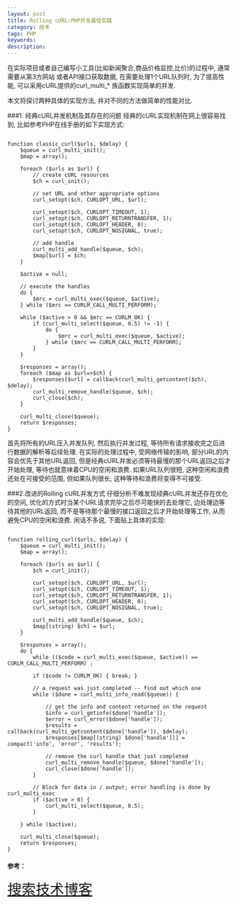 ```yaml
---
layout: post
title: Rolling cURL:PHP并发最佳实践
category: 技术
tags: PHP
keywords: 
description:
---
```


在实际项目或者自己编写小工具(比如新闻聚合,商品价格监控,比价)的过程中, 通常需要从第3方网站
或者API接口获取数据, 在需要处理1个URL队列时, 为了提高性能, 可以采用cURL提供的curl_multi_*
族函数实现简单的并发.

本文将探讨两种具体的实现方法, 并对不同的方法做简单的性能对比.

###1. 经典cURL并发机制及其存在的问题
经典的cURL实现机制在网上很容易找到, 比如参考PHP在线手册的如下实现方式:

```

function classic_curl($urls, $delay) {
    $queue = curl_multi_init();
    $map = array();
 
    foreach ($urls as $url) {
        // create cURL resources
        $ch = curl_init();
 
        // set URL and other appropriate options
        curl_setopt($ch, CURLOPT_URL, $url);
 
        curl_setopt($ch, CURLOPT_TIMEOUT, 1);
        curl_setopt($ch, CURLOPT_RETURNTRANSFER, 1);
        curl_setopt($ch, CURLOPT_HEADER, 0);
        curl_setopt($ch, CURLOPT_NOSIGNAL, true);
 
        // add handle
        curl_multi_add_handle($queue, $ch);
        $map[$url] = $ch;
    }
 
    $active = null;
 
    // execute the handles
    do {
        $mrc = curl_multi_exec($queue, $active);
    } while ($mrc == CURLM_CALL_MULTI_PERFORM);
 
    while ($active > 0 && $mrc == CURLM_OK) {
        if (curl_multi_select($queue, 0.5) != -1) {
            do {
                $mrc = curl_multi_exec($queue, $active);
            } while ($mrc == CURLM_CALL_MULTI_PERFORM);
        }
    }
 
    $responses = array();
    foreach ($map as $url=>$ch) {
        $responses[$url] = callback(curl_multi_getcontent($ch), $delay);
        curl_multi_remove_handle($queue, $ch);
        curl_close($ch);
    }
 
    curl_multi_close($queue);
    return $responses;
}

```
首先将所有的URL压入并发队列, 然后执行并发过程, 等待所有请求接收完之后进行数据的解析等后续处理. 在实际的处理过程中, 受网络传输的影响, 部分URL的内容会优先于其他URL返回, 但是经典cURL并发必须等待最慢的那个URL返回之后才开始处理, 等待也就意味着CPU的空闲和浪费. 如果URL队列很短, 这种空闲和浪费还处在可接受的范围, 但如果队列很长, 这种等待和浪费将变得不可接受.

###2.改进的Rolling cURL并发方式
仔细分析不难发现经典cURL并发还存在优化的空间, 优化的方式时当某个URL请求完毕之后尽可能快的去处理它, 边处理边等待其他的URL返回, 而不是等待那个最慢的接口返回之后才开始处理等工作, 从而避免CPU的空闲和浪费. 闲话不多说, 下面贴上具体的实现:

```

function rolling_curl($urls, $delay) {
    $queue = curl_multi_init();
    $map = array();
 
    foreach ($urls as $url) {
        $ch = curl_init();
 
        curl_setopt($ch, CURLOPT_URL, $url);
        curl_setopt($ch, CURLOPT_TIMEOUT, 1);
        curl_setopt($ch, CURLOPT_RETURNTRANSFER, 1);
        curl_setopt($ch, CURLOPT_HEADER, 0);
        curl_setopt($ch, CURLOPT_NOSIGNAL, true);
 
        curl_multi_add_handle($queue, $ch);
        $map[(string) $ch] = $url;
    }
 
    $responses = array();
    do {
        while (($code = curl_multi_exec($queue, $active)) == CURLM_CALL_MULTI_PERFORM) ;
 
        if ($code != CURLM_OK) { break; }
 
        // a request was just completed -- find out which one
        while ($done = curl_multi_info_read($queue)) {
 
            // get the info and content returned on the request
            $info = curl_getinfo($done['handle']);
            $error = curl_error($done['handle']);
            $results = callback(curl_multi_getcontent($done['handle']), $delay);
            $responses[$map[(string) $done['handle']]] = compact('info', 'error', 'results');
 
            // remove the curl handle that just completed
            curl_multi_remove_handle($queue, $done['handle']);
            curl_close($done['handle']);
        }
 
        // Block for data in / output; error handling is done by curl_multi_exec
        if ($active > 0) {
            curl_multi_select($queue, 0.5);
        }
 
    } while ($active);
 
    curl_multi_close($queue);
    return $responses;
}
```
#### 参考：
<font size=6>[搜索技术博客](http://www.searchtb.com/2012/06/rolling-curl-best-practices.html)</font>

